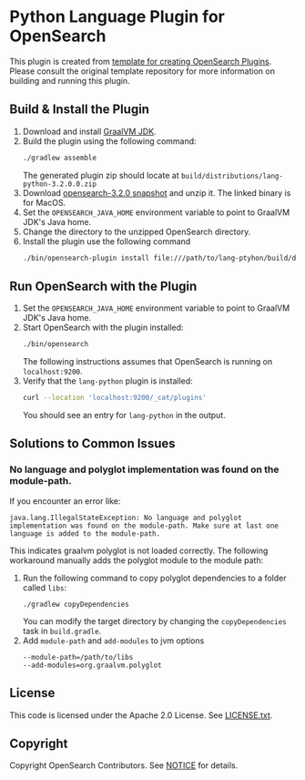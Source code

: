 # Python Language Plugin for OpenSearch

This plugin is created from [template for creating OpenSearch Plugins](https://github.com/opensearch-project/opensearch-plugin-template-java).
Please consult the original template repository for more information on building and running this plugin.

## Build & Install the Plugin
1. Download and install [GraalVM JDK](https://www.graalvm.org/downloads/).
2. Build the plugin using the following command:
   ```bash
   ./gradlew assemble
   ```
   The generated plugin zip should locate at `build/distributions/lang-python-3.2.0.0.zip`
3. Download [opensearch-3.2.0 snapshot](https://artifacts.opensearch.org/snapshots/core/opensearch/3.2.0-SNAPSHOT/opensearch-min-3.2.0-SNAPSHOT-darwin-x64-latest.tar.gz) and unzip it. The linked binary is for MacOS.
4. Set the `OPENSEARCH_JAVA_HOME` environment variable to point to GraalVM JDK's Java home.
5. Change the directory to the unzipped OpenSearch directory.
6. Install the plugin use the following command
    ```bash
    ./bin/opensearch-plugin install file:///path/to/lang-ptyhon/build/distributions/lang-python-3.2.0.0.zip
    ```

## Run OpenSearch with the Plugin
1. Set the `OPENSEARCH_JAVA_HOME` environment variable to point to GraalVM JDK's Java home.
2. Start OpenSearch with the plugin installed:
   ```bash
   ./bin/opensearch
   ```
   The following instructions assumes that OpenSearch is running on `localhost:9200`.
3. Verify that the `lang-python` plugin is installed:
    ```bash
    curl --location 'localhost:9200/_cat/plugins'
    ```
    You should see an entry for `lang-python` in the output.

## Solutions to Common Issues
### No language and polyglot implementation was found on the module-path.
If you encounter an error like:
```
java.lang.IllegalStateException: No language and polyglot implementation was found on the module-path. Make sure at last one language is added to the module-path.
```
This indicates graalvm polyglot is not loaded correctly. The following workaround manually adds the polyglot module to the module path:
1. Run the following command to copy polyglot dependencies to a folder called `libs`:
   ```
   ./gradlew copyDependencies
   ```
   You can modify the target directory by changing the `copyDependencies` task in `build.gradle`.
2. Add `module-path` and `add-modules` to jvm options
   ```
   --module-path=/path/to/libs
   --add-modules=org.graalvm.polyglot
   ```

## License
This code is licensed under the Apache 2.0 License. See [LICENSE.txt](LICENSE.txt).

## Copyright
Copyright OpenSearch Contributors. See [NOTICE](NOTICE.txt) for details.
